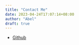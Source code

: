 ```yaml
---
title: "Contact Me"
date: 2023-04-24T17:07:14+08:00
author: "Abel"
draft: true
---
```


- [Github](https://github.com/zhihaoabel)
